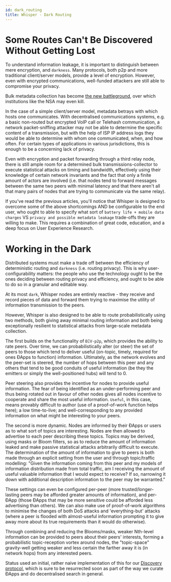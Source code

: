 ```yaml
---
id: dark_routing
title: Whisper - Dark Routing
---
```


# Some Routes Can't Be Discovered Without Getting Lost

To understand information leakage, it is important to distinguish between mere encryption, and `darkness`. Many protocols, both p2p and more traditional client/server models, provide a level of encryption. However, even with encrypted communications, well-funded attackers are still able to compromise your privacy. 

Bulk metadata collection has become [the new battleground](https://www.youtube.com/watch?v=UdQiz0Vavmc), over which institutions like the NSA may even kill. 

In the case of a simple client/server model, metadata betrays with which hosts one communicates. With decentralised communications systems, e.g. a basic non-routed but encrypted VoIP call or Telehash communication, a network packet-sniffing attacker may not be able to determine the specific content of a transmission, but with the help of ISP IP address logs they would be able to determine with whom one communicated, when, and how often. For certain types of applications in various jurisdictions, this is enough to be a concerning lack of privacy.

Even with encryption and packet forwarding through a third relay node, there is still ample room for a determined bulk transmissions-collector to execute statistical attacks on timing and bandwidth, effectively using their knowledge of certain network invariants and the fact that only a finite amount of actors are involved (i.e. that nodes tend to forward messages between the same two peers with minimal latency and that there aren't all that many pairs of nodes that are trying to communicate via the same relay).

If you've read the previous articles, you'll notice that Whisper is designed to overcome some of the above shortcomings AND be configurable to the end user, who ought to able to specify what sort of `battery life + mobile data charges` VS `privacy and possible metadata leakage` trade-offs they are willing to make. This requires a combination of great code, education, and a deep focus on User Experience Research.

# Working in the Dark

Distributed systems must make a trade off between the efficiency of deterministic routing and `darkness` (i.e. routing privacy). This is why user-configurability matters: the people who use the technology ought to be the ones deciding between routing privacy and efficiency, and ought to be able to do so in a granular and editable way.

At its most `dark`, Whisper nodes are entirely reactive - they receive and record pieces of data and forward them trying to maximise the utility of information transmission to the peers.

However, Whisper is also designed to be able to route probabilistically using two methods, both giving away minimal routing information and both being exceptionally resilient to statistical attacks from large-scale metadata collection.

The first builds on the functionality of `ÐΞV-p2p`, which provides the ability to rate peers. Over time, we can probabilistically alter (or steer) the set of peers to those which tend to deliver useful (on-topic, timely, required for ones ÐApps to function) information. Ultimately, as the network evolves and the peer-set is steered, the number of hops between this peer and any others that tend to be good conduits of useful information (be they the emitters or simply the well-positioned hubs) will tend to 0.

Peer steering also provides the incentive for nodes to provide useful information. The fear of being identified as an under-performing peer and thus being rotated out in favour of other nodes gives all nodes incentive to cooperate and share the most useful information. `Useful`, in this case, means provably difficult to author (use of a proof-of-work function helps here); a low time-to-live; and well-corresponding to any provided information on what might be interesting to your peers.

The second is more dynamic. Nodes are informed by their ÐApps or users as to what sort of topics are interesting. Nodes are then allowed to advertise to each peer describing these topics. Topics may be derived, using masks or Bloom filters, so as to reduce the amount of information leaked and make passive statistical attacks arbitrarily difficult to execute. The determination of the amount of information to give to peers is both made through an explicit setting from the user and through topic/traffic modelling: "Given the information coming from this peer and my models of information distribution made from total traffic, am I receiving the amount of useful valuable information that I would expect to receive? If so, narrowing it down with additional description information to the peer may be warranted."

These settings can even be configured per-peer (more trusted/longer-lasting peers may be afforded greater amounts of information), and per-ÐApp (those ÐApps that may be more sensitive could be afforded less advertising than others). We can also make use of proof-of-work algorithms to minimise the changes of both DoS attacks and 'everything-but' attacks (where a peer is flooded with almost-useful information prompting it to give away more about its true requirements than it would do otherwise).

Through combining and reducing the Blooms/masks, weaker Nth-level information can be provided to peers about their peers' interests, forming a probabilistic topic-reception vortex around nodes, the "topic-space" gravity-well getting weaker and less certain the farther away it is (in network hops) from any interested peers.

Status used an initial, rather naive implementation of this for our [Discovery protocol](https://docs.google.com/document/d/1MQRcv1BmMSl08by7VLGaQArXV-z467PtkwyRpVs7Ok8/edit), which is sure to be resurrected soon as part of the way we curate ÐApps and do decentralised search in general.
